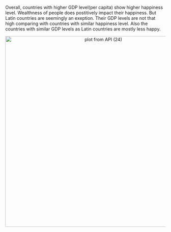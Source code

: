 Overall, countries with higher GDP level(per capita) show higher happiness level. Wealthness of people does postitively impact their happiness. 
But Latin countries are seemingly an exeption. Their GDP levels are not that high comparing with countries with similar happiness level. 
Also the countries with similar GDP levels as Latin countries are mostly less happy. 

<div>
    <a href="https://plot.ly/~wyr211/158/?share_key=VDRqgsmwW7REIQPazK9WbY" target="_blank" title="plot from API (24)" style="display: block; text-align: center;"><img src="https://plot.ly/~wyr211/158.png?share_key=VDRqgsmwW7REIQPazK9WbY" alt="plot from API (24)" style="max-width: 100%;width: 600px;"  width="100%" onerror="this.onerror=null;this.src='https://plot.ly/404.png';" /></a>
   
</div>






